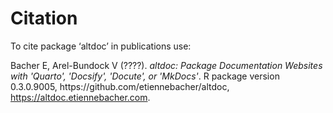 # Citation

To cite package ‘altdoc’ in publications use:

<p>Bacher E, Arel-Bundock V (????).
<em>altdoc: Package Documentation Websites with 'Quarto', 'Docsify', 'Docute', or 'MkDocs'</em>.
R package version 0.3.0.9005, https://github.com/etiennebacher/altdoc, <a href="https://altdoc.etiennebacher.com">https://altdoc.etiennebacher.com</a>. 
</p>
